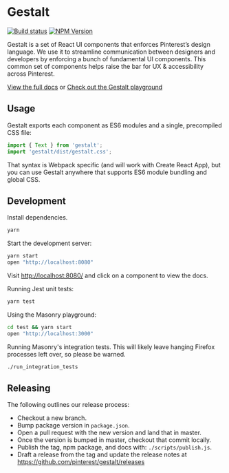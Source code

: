 # Gestalt
[![Build status](https://badge.buildkite.com/2c6b6e9f79054095354cc061876e4885f4b9212e1dbebda270.svg?branch=master)](https://buildkite.com/pinterest/gestalt)
[![NPM Version](https://img.shields.io/npm/v/gestalt.svg)](https://www.npmjs.com/package/gestalt)

Gestalt is a set of React UI components that enforces Pinterest’s design language. We use it to streamline communication between designers and developers by enforcing a bunch of fundamental UI components. This common set of components helps raise the bar for UX & accessibility across Pinterest.

[View the full docs](https://pinterest.github.io/gestalt)
or
[Check out the Gestalt playground](https://codesandbox.io/s/k5plvp9v8v)


## Usage

Gestalt exports each component as ES6 modules and a single, precompiled CSS file:

```js
import { Text } from 'gestalt';
import 'gestalt/dist/gestalt.css';
```

That syntax is Webpack specific (and will work with Create React App), but you can use Gestalt anywhere that supports ES6 module bundling and global CSS.

## Development

Install dependencies.

```bash
yarn
```

Start the development server:

```bash
yarn start
open "http://localhost:8080"
```
Visit [http://localhost:8080/](http://localhost:8080) and click on a component to view the docs.

Running Jest unit tests:

```bash
yarn test
```

Using the Masonry playground:

```bash
cd test && yarn start
open "http://localhost:3000"
```

Running Masonry's integration tests. This will likely leave hanging Firefox processes left over, so please be warned.

```bash
./run_integration_tests
```

## Releasing

The following outlines our release process:

* Checkout a new branch.
* Bump package version in `package.json`.
* Open a pull request with the new version and land that in master.
* Once the version is bumped in master, checkout that commit locally.
* Publish the tag, npm package, and docs with: `./scripts/publish.js`.
* Draft a release from the tag and update the release notes at https://github.com/pinterest/gestalt/releases
